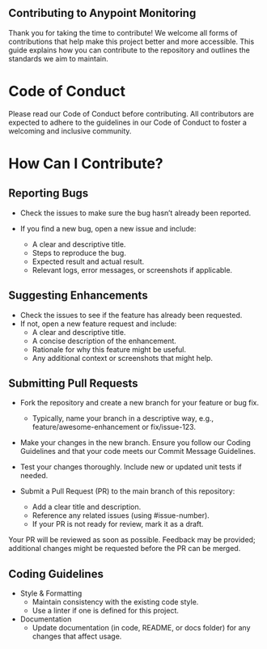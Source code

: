 ## Contributing to Anypoint Monitoring

Thank you for taking the time to contribute! We welcome all forms of contributions that help make this project better and more accessible. This guide explains how you can contribute to the repository and outlines the standards we aim to maintain.

# Code of Conduct
Please read our Code of Conduct before contributing. All contributors are expected to adhere to the guidelines in our Code of Conduct to foster a welcoming and inclusive community.

# How Can I Contribute?


## Reporting Bugs

* Check the issues to make sure the bug hasn’t already been reported.
* If you find a new bug, open a new issue and include:

    * A clear and descriptive title.
    * Steps to reproduce the bug.
    * Expected result and actual result.
    * Relevant logs, error messages, or screenshots if applicable.



## Suggesting Enhancements

* Check the issues to see if the feature has already been requested.
* If not, open a new feature request and include:
    * A clear and descriptive title.
    * A concise description of the enhancement.
    * Rationale for why this feature might be useful.
    * Any additional context or screenshots that might help.

## Submitting Pull Requests

* Fork the repository and create a new branch for your feature or bug fix.
    * Typically, name your branch in a descriptive way, e.g., feature/awesome-enhancement or fix/issue-123.

* Make your changes in the new branch. Ensure you follow our Coding Guidelines and that your code meets our Commit Message Guidelines.

* Test your changes thoroughly. Include new or updated unit tests if needed.
* Submit a Pull Request (PR) to the main branch of this repository:
    * Add a clear title and description.
    * Reference any related issues (using #issue-number).
    * If your PR is not ready for review, mark it as a draft.

Your PR will be reviewed as soon as possible. Feedback may be provided; additional changes might be requested before the PR can be merged.

## Coding Guidelines
* Style & Formatting
    * Maintain consistency with the existing code style.
    * Use a linter if one is defined for this project.
* Documentation
    * Update documentation (in code, README, or docs folder) for any changes that affect usage.
